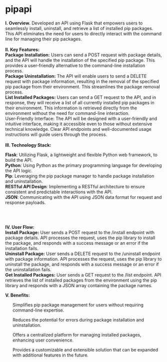# pipapi

**I. Overview.**
Developed an API using Flask that empowers users to seamlessly install, uninstall, and retrieve a list of installed pip packages. This API eliminates the need for users to directly interact with the command line for managing their pip packages.
<br>
<br>
**II. Key Features:**
<br>
**Package Installation:**
Users can send a POST request with package details, and the API will handle the installation of the specified pip package. This provides a user-friendly alternative to the command-line installation process.
<br>
**Package Uninstallation:**
The API will enable users to send a DELETE request with package information, resulting in the removal of the specified pip package from their environment. This streamlines the package removal process.
<br>
**List Installed Packages:**
Users can send a GET request to the API, and in response, they will receive a list of all currently installed pip packages in their environment. This information is retrieved directly from the environment without the need for command-line interaction.
<br>
User-Friendly Interface:
The API will be designed with a user-friendly and intuitive interface, making it accessible even to those without extensive technical knowledge. Clear API endpoints and well-documented usage instructions will guide users through the process.
<br>
<br>
**III. Technology Stack:**

**Flask**: Utilizing Flask, a lightweight and flexible Python web framework, to build the API.<br>
**Python**: Using Python as the primary programming language for developing the API logic.<br>
**Pip**: Leveraging the pip package manager to handle package installation and uninstallation.<br>
**RESTful API Design**: Implementing a RESTful architecture to ensure consistent and predictable interactions with the API.<br>
**JSON**: Communicating with the API using JSON data format for request and response payloads.

<br>
<br>

**IV. User Flow:**
<br>
**Install Package:**
User sends a POST request to the /install endpoint with package details.
API processes the request, uses the pip library to install the package, and responds with a success message or an error if the installation fails.
<br>
**Uninstall Package:**
User sends a DELETE request to the /uninstall endpoint with package information.
API processes the request, uses the pip library to uninstall the package, and responds with a success message or an error if the uninstallation fails.
<br>
**Get Installed Packages:**
User sends a GET request to the /list endpoint.
API retrieves the list of installed packages from the environment using the pip library and responds with a JSON array containing the package names.
<br>

**V. Benefits:**
<br>
<ol>Simplifies pip package management for users without requiring command-line expertise.</ol>
<ul>Reduces the potential for errors during package installation and uninstallation.</ul>
<ul>Offers a centralized platform for managing installed packages, enhancing user convenience.</ul>
<ul>Provides a customizable and extensible solution that can be expanded with additional features in the future.</ul>

